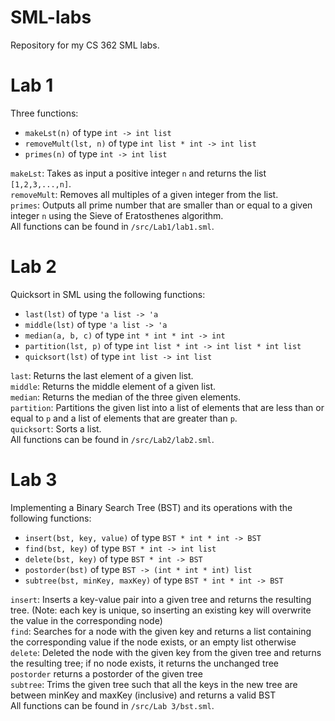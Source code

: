# SML-labs
Repository for my CS 362 SML labs.

# Lab 1
Three functions:
- `makeLst(n)` of type `int -> int list`
- `removeMult(lst, n)` of type `int list * int -> int list`
- `primes(n)` of type `int -> int list`

`makeLst`: Takes as input a positive integer `n` and returns the list `[1,2,3,...,n]`.\
`removeMult`: Removes all multiples of a given integer from the list.\
`primes`: Outputs all prime number that are smaller than or equal to a given integer `n` using the Sieve of Eratosthenes algorithm.\
All functions can be found in `/src/Lab1/lab1.sml`.

# Lab 2

Quicksort in SML using the following functions:
- `last(lst)` of type `'a list -> 'a`
- `middle(lst)` of type `'a list -> 'a`
- `median(a, b, c)` of type `int * int * int -> int`
- `partition(lst, p)` of type `int list * int -> int list * int list`
- `quicksort(lst)` of type `int list -> int list`

`last`: Returns the last element of a given list.\
`middle`: Returns the middle element of a given list.\
`median`: Returns the median of the three given elements.\
`partition`: Partitions the given list into a list of elements that are less than or equal to `p` and a list of elements that are greater than `p`.\
`quicksort`: Sorts a list.\
All functions can be found in `/src/Lab2/lab2.sml`.

# Lab 3

Implementing a Binary Search Tree (BST) and its operations with the following functions:
- `insert(bst, key, value)` of type `BST * int * int -> BST`
- `find(bst, key)` of type `BST * int -> int list`
- `delete(bst, key)` of type `BST * int -> BST`
- `postorder(bst)` of type `BST -> (int * int * int) list`
- `subtree(bst, minKey, maxKey)` of type `BST * int * int -> BST`

`insert`: Inserts a key-value pair into a given tree and returns the resulting tree. (Note: each key is unique, so inserting an existing key will overwrite the value in the corresponding node)\
`find`: Searches for a node with the given key and returns a list containing the corresponding value if the node exists, or an empty list otherwise\
`delete`: Deleted the node with the given key from the given tree and returns the resulting tree; if no node exists, it returns the unchanged tree\
`postorder` returns a postorder of the given tree\
`subtree`: Trims the given tree such that all the keys in the new tree are between minKey and maxKey (inclusive) and returns a valid BST\
All functions can be found in `/src/Lab 3/bst.sml`.
